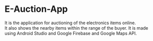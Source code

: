 # E-Auction-App
It is the application for auctioning of the electronics items online.  
It also shows the nearby items within the range of the buyer. 
It is made using Android Studio and Google Firebase and Google Maps API.

